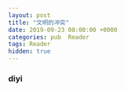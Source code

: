 ```yaml
---
layout: post
title: "文明的冲突"
date: 2019-09-23 08:00:00 +0000
categories: pub  Reader
tags: Reader
hidden: true
--- 
```


### diyi
